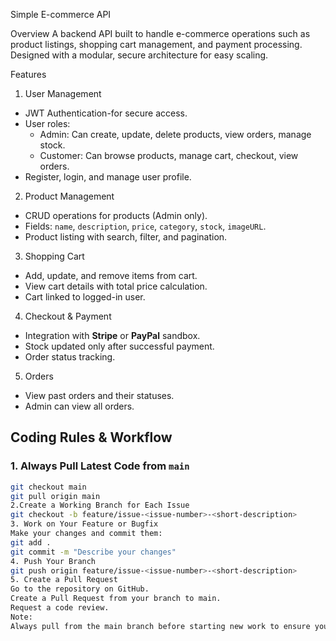  Simple E-commerce API

 Overview
A backend API built to handle e-commerce operations such as product listings, shopping cart management, and payment processing. Designed with a modular, secure architecture for easy scaling.
 
 Features
1. User Management
- JWT Authentication-for secure access.
- User roles:
  - Admin: Can create, update, delete products, view orders, manage stock.
  - Customer: Can browse products, manage cart, checkout, view orders.
- Register, login, and manage user profile.

 2. Product Management
- CRUD operations for products (Admin only).
- Fields: `name`, `description`, `price`, `category`, `stock`, `imageURL`.
- Product listing with search, filter, and pagination.

3. Shopping Cart
- Add, update, and remove items from cart.
- View cart details with total price calculation.
- Cart linked to logged-in user.
 4. Checkout & Payment
- Integration with **Stripe** or **PayPal** sandbox.
- Stock updated only after successful payment.
- Order status tracking.
5. Orders
- View past orders and their statuses.
- Admin can view all orders.

## Coding Rules & Workflow

### 1. Always Pull Latest Code from `main`
```bash
git checkout main
git pull origin main
2.Create a Working Branch for Each Issue
git checkout -b feature/issue-<issue-number>-<short-description>
3. Work on Your Feature or Bugfix
Make your changes and commit them:
git add .
git commit -m "Describe your changes"
4. Push Your Branch
git push origin feature/issue-<issue-number>-<short-description>
5. Create a Pull Request
Go to the repository on GitHub.
Create a Pull Request from your branch to main.
Request a code review.
Note:
Always pull from the main branch before starting new work to ensure you have the latest codebase.
